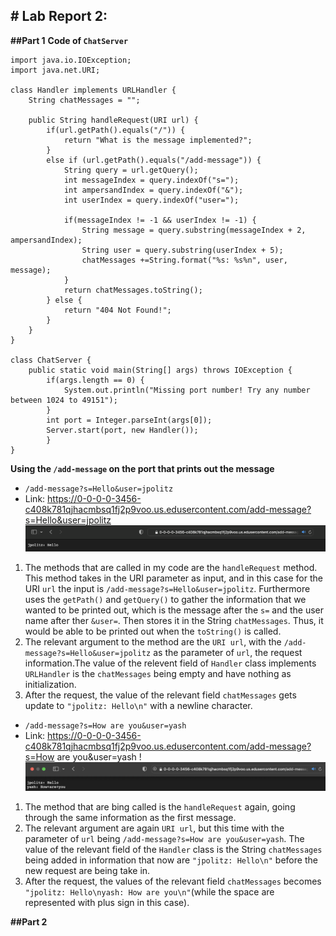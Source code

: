 **# Lab Report 2:**
---
**##Part 1**
**Code of `ChatServer`**
```
import java.io.IOException;
import java.net.URI;

class Handler implements URLHandler {
    String chatMessages = "";

    public String handleRequest(URI url) {
        if(url.getPath().equals("/")) {
            return "What is the message implemented?";
        }
        else if (url.getPath().equals("/add-message")) {
            String query = url.getQuery();
            int messageIndex = query.indexOf("s=");
            int ampersandIndex = query.indexOf("&");
            int userIndex = query.indexOf("user=");

            if(messageIndex != -1 && userIndex != -1) {
                String message = query.substring(messageIndex + 2, ampersandIndex);
                String user = query.substring(userIndex + 5);
                chatMessages +=String.format("%s: %s%n", user, message);
            }
            return chatMessages.toString();
        } else {
            return "404 Not Found!";
        }
    }
}

class ChatServer {
    public static void main(String[] args) throws IOException {
        if(args.length == 0) {
            System.out.println("Missing port number! Try any number between 1024 to 49151");
        }
        int port = Integer.parseInt(args[0]);
        Server.start(port, new Handler());
        }
}
```

**Using the `/add-message` on the port that prints out the message**
* `/add-message?s=Hello&user=jpolitz`
* Link: https://0-0-0-0-3456-c408k781qjhacmbsq1fj2p9voo.us.edusercontent.com/add-message?s=Hello&user=jpolitz
![Image](messageHello.png)
1. The methods that are called in my code are the `handleRequest` method. This method takes in the URI parameter as input, and in this case for the URI `url` the input is `/add-message?s=Hello&user=jpolitz`. Furthermore uses the `getPath()` and `getQuery()` to gather the information that we wanted to be printed out, which is the message after the `s=` and the user name after ther `&user=`. Then stores it in the String `chatMessages`. Thus, it would be able to be printed out when the `toString()` is called.
2. The relevant argument to the method are the `URI url`, with the `/add-message?s=Hello&user=jpolitz` as the parameter of `url`, the request information.The value of the relevent field of `Handler` class implements `URLHandler` is the `chatMessages` being empty and have nothing as initialization.
3. After the request, the value of the relevant field `chatMessages` gets update to `"jpolitz: Hello\n"` with a newline character.
   
* `/add-message?s=How are you&user=yash`
* Link: https://0-0-0-0-3456-c408k781qjhacmbsq1fj2p9voo.us.edusercontent.com/add-message?s=How are you&user=yash
!![Image](messageHow.png)
1. The method that are bing called is the `handleRequest` again, going through the same information as the first message.
2. The relevant argument are again `URI url`, but this time with the parameter of `url` being `/add-message?s=How are you&user=yash`. The value of the relevant field of the `Handler` class is the String `chatMessages` being added in information that now are `"jpolitz: Hello\n"` before the new request are being take in.
3. After the request, the values of the relevant field `chatMessages` becomes `"jpolitz: Hello\nyash: How are you\n"`(while the space are represented with plus sign in this case).

**##Part 2**
